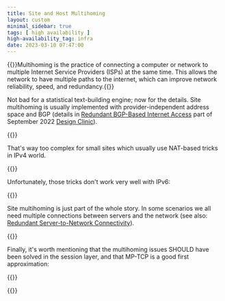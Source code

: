 ```yaml
---
title: Site and Host Multihoming
layout: custom
minimal_sidebar: true
tags: [ high availability ]
high-availability_tag: infra
date: 2023-03-10 07:47:00
---
```

{{<quote source="ChatGPT explaining multihoming">}}Multihoming is the practice of connecting a computer or network to multiple Internet Service Providers (ISPs) at the same time. This allows the network to have multiple paths to the internet, which can improve network reliability, speed, and redundancy.{{</quote>}}

Not bad for a statistical text-building engine; now for the details. Site multihoming is usually implemented with provider-independent address space and BGP (details in [Redundant BGP-Based Internet Access](https://my.ipspace.net/bin/list?id=Design#2022_09) part of September 2022 [Design Clinic](https://www.ipspace.net/IpSpace.net_Design_Clinic)).

{{<series-listing tag="bgp">}}

That's way too complex for small sites which usually use NAT-based tricks in IPv4 world.

{{<series-listing tag="site">}}

Unfortunately, those tricks don't work very well with IPv6:

{{<series-listing tag="ipv6">}}

Site multihoming is just part of the whole story. In some scenarios we all need multiple connections between servers and the network (see also: [Redundant Server-to-Network Connectivity](https://www.ipspace.net/Redundant_Server-to-Network_Connectivity)).

{{<series-listing tag="server">}}

Finally, it's worth mentioning that the multihoming issues SHOULD have been solved in the session layer, and that MP-TCP is a good first approximation:

{{<series-listing tag="session">}}

{{<series-untagged title="Blog Posts I Forgot to Tag">}}
